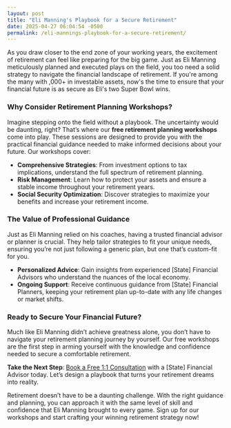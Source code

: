 ```yaml
---
layout: post
title: "Eli Manning's Playbook for a Secure Retirement"
date: 2025-04-27 06:04:54 -0500
permalink: /eli-mannings-playbook-for-a-secure-retirement/
---
```



As you draw closer to the end zone of your working years, the excitement of retirement can feel like preparing for the big game. Just as Eli Manning meticulously planned and executed plays on the field, you too need a solid strategy to navigate the financial landscape of retirement. If you're among the many with ,000+ in investable assets, now's the time to ensure that your financial future is as secure as Eli's two Super Bowl wins.

### Why Consider Retirement Planning Workshops?

Imagine stepping onto the field without a playbook. The uncertainty would be daunting, right? That’s where our **free retirement planning workshops** come into play. These sessions are designed to provide you with the practical financial guidance needed to make informed decisions about your future. Our workshops cover:

- **Comprehensive Strategies**: From investment options to tax implications, understand the full spectrum of retirement planning.
- **Risk Management**: Learn how to protect your assets and ensure a stable income throughout your retirement years.
- **Social Security Optimization**: Discover strategies to maximize your benefits and increase your retirement income.

### The Value of Professional Guidance

Just as Eli Manning relied on his coaches, having a trusted financial advisor or planner is crucial. They help tailor strategies to fit your unique needs, ensuring you’re not just following a generic plan, but one that’s custom-fit for you.

- **Personalized Advice**: Gain insights from experienced [State] Financial Advisors who understand the nuances of the local economy.
- **Ongoing Support**: Receive continuous guidance from [State] Financial Planners, keeping your retirement plan up-to-date with any life changes or market shifts.

### Ready to Secure Your Financial Future?

Much like Eli Manning didn’t achieve greatness alone, you don’t have to navigate your retirement planning journey by yourself. Our free workshops are the first step in arming yourself with the knowledge and confidence needed to secure a comfortable retirement.

**Take the Next Step**: [Book a Free 1:1 Consultation](https://workshopsforretirement.com) with a [State] Financial Advisor today. Let’s design a playbook that turns your retirement dreams into reality.

Retirement doesn’t have to be a daunting challenge. With the right guidance and planning, you can approach it with the same level of skill and confidence that Eli Manning brought to every game. Sign up for our workshops and start crafting your winning retirement strategy now!